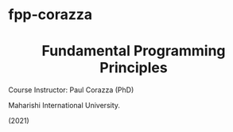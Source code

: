 # fpp-corazza

<h1 align=center>Fundamental Programming Principles </h1>

Course Instructor: Paul Corazza (PhD)

<p>Maharishi International University.</p> (2021)
